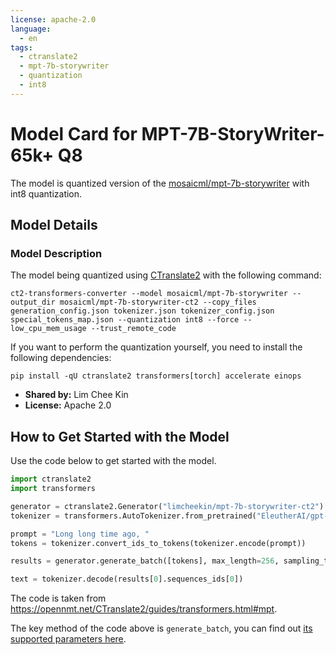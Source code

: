 ```yaml
---
license: apache-2.0
language:
  - en
tags:
  - ctranslate2
  - mpt-7b-storywriter
  - quantization
  - int8
---
```


# Model Card for MPT-7B-StoryWriter-65k+ Q8

The model is quantized version of the [mosaicml/mpt-7b-storywriter](https://huggingface.co/mosaicml/mpt-7b-storywriter) with int8 quantization.

## Model Details

### Model Description

The model being quantized using [CTranslate2](https://opennmt.net/CTranslate2/) with the following command:

```
ct2-transformers-converter --model mosaicml/mpt-7b-storywriter --output_dir mosaicml/mpt-7b-storywriter-ct2 --copy_files generation_config.json tokenizer.json tokenizer_config.json special_tokens_map.json --quantization int8 --force --low_cpu_mem_usage --trust_remote_code
```

If you want to perform the quantization yourself, you need to install the following dependencies:

```
pip install -qU ctranslate2 transformers[torch] accelerate einops
```

- **Shared by:** Lim Chee Kin
- **License:** Apache 2.0

## How to Get Started with the Model

Use the code below to get started with the model.

```python
import ctranslate2
import transformers

generator = ctranslate2.Generator("limcheekin/mpt-7b-storywriter-ct2")
tokenizer = transformers.AutoTokenizer.from_pretrained("EleutherAI/gpt-neox-20b")

prompt = "Long long time ago, "
tokens = tokenizer.convert_ids_to_tokens(tokenizer.encode(prompt))

results = generator.generate_batch([tokens], max_length=256, sampling_topk=10)

text = tokenizer.decode(results[0].sequences_ids[0])
```

The code is taken from https://opennmt.net/CTranslate2/guides/transformers.html#mpt.

The key method of the code above is `generate_batch`, you can find out [its supported parameters here](https://opennmt.net/CTranslate2/python/ctranslate2.Generator.html#ctranslate2.Generator.generate_batch).
